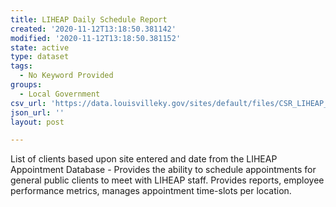 ```yaml
---
title: LIHEAP Daily Schedule Report
created: '2020-11-12T13:18:50.381142'
modified: '2020-11-12T13:18:50.381152'
state: active
type: dataset
tags:
  - No Keyword Provided
groups:
  - Local Government
csv_url: 'https://data.louisvilleky.gov/sites/default/files/CSR_LIHEAP_DailySchedule.csv'
json_url: ''
layout: post

---
```

<p>List of clients based upon site entered and date from the LIHEAP Appointment Database - Provides the ability to schedule appointments for general public clients to meet with LIHEAP staff.  Provides reports, employee performance metrics, manages appointment time-slots per location.</p>

